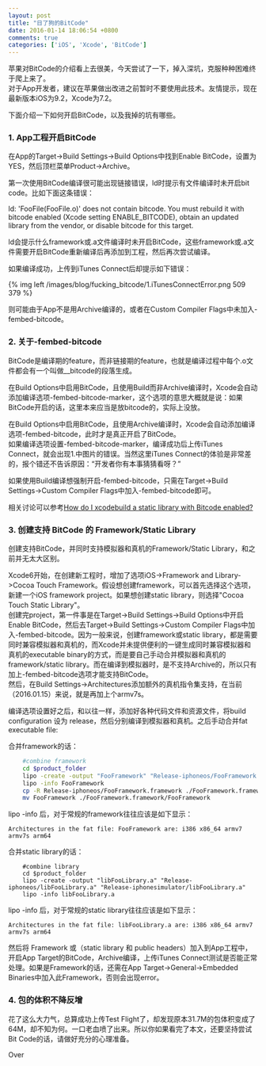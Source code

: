 ```yaml
---
layout: post
title: "日了狗的BitCode"
date: 2016-01-14 18:06:54 +0800
comments: true
categories: ['iOS', 'Xcode', 'BitCode']
---
```


苹果对BitCode的介绍看上去很美，今天尝试了一下，掉入深坑，克服种种困难终于爬上来了。  
对于App开发者，建议在苹果做出改进之前暂时不要使用此技术。友情提示，现在最新版本iOS为9.2，Xcode为7.2。  

下面介绍一下如何开启BitCode，以及我掉的坑有哪些。  

<!--more-->

### 1. App工程开启BitCode

在App的Target->Build Settings->Build Options中找到Enable BitCode，设置为YES，然后顶栏菜单Product->Archive。  

第一次使用BitCode编译很可能出现链接错误，ld时提示有文件编译时未开启bit code。比如下面这条错误：

ld: 'FooFile(FooFile.o)' does not contain bitcode. You must rebuild it with bitcode enabled (Xcode setting ENABLE_BITCODE), obtain an updated library from the vendor, or disable bitcode for this target.   

ld会提示什么framework或.a文件编译时未开启BitCode，这些framework或.a文件需要开启BitCode重新编译后再添加到工程，然后再次尝试编译。  

如果编译成功，上传到iTunes Connect后却提示如下错误：  

{% img left /images/blog/fucking_bitcode/1.iTunesConnectError.png 509 379 %}  

则可能由于App不是用Archive编译的，或者在Custom Compiler Flags中未加入-fembed-bitcode。  

### 2. 关于-fembed-bitcode

BitCode是编译期的feature，而非链接期的feature，也就是编译过程中每个.o文件都会有一个叫做__bitcode的段落生成。  

在Build Options中启用BitCode，且使用Build而非Archive编译时，Xcode会自动添加编译选项-fembed-bitcode-marker，这个选项的意思大概就是说：如果BitCode开启的话，这里本来应当是放bitcode的，实际上没放。  

在Build Options中启用BitCode，且使用Archive编译时，Xcode会自动添加编译选项-fembed-bitcode，此时才是真正开启了BitCode。  
如果编译选项设置-fembed-bitcode-marker，编译成功后上传iTunes Connect，就会出现1.中图片的错误。当然这里iTunes Connect的体验是非常差的，报个错还不告诉原因：“开发者你有本事猜猜看呀？”  

如果使用Build编译想强制开启-fembed-bitcode，只需在Target->Build Settings->Custom Compiler Flags中加入-fembed-bitcode即可。  

相关讨论可以参考[How do I xcodebuild a static library with Bitcode enabled?](http://stackoverflow.com/questions/31486232/how-do-i-xcodebuild-a-static-library-with-bitcode-enabled)

### 3. 创建支持 BitCode 的 Framework/Static Library

创建支持BitCode，并同时支持模拟器和真机的Framework/Static Library，和之前并无太大区别。  

Xcode6开始，在创建新工程时，增加了选项iOS->Framework and Library->Cocoa Touch Framework。假设想创建framework，可以首先选择这个选项，新建一个iOS framework project。如果想创建static library，则选择"Cocoa Touch Static Library"。  
创建完project，第一件事是在Target->Build Settings->Build Options中开启Enable BitCode，然后去Target->Build Settings->Custom Compiler Flags中加入-fembed-bitcode。因为一般来说，创建framework或static library，都是需要同时兼容模拟器和真机的，而Xcode并未提供便利的一键生成同时兼容模拟器和真机的executable binary的方式，而是要自己手动合并模拟器和真机的framework/static library。而在编译到模拟器时，是不支持Archive的，所以只有加上-fembed-bitcode选项才能支持BitCode。  
然后，在Build Settings->Architectures添加额外的真机指令集支持，在当前（2016.01.15）来说，就是再加上个armv7s。  

编译选项设置好之后，和以往一样，添加好各种代码文件和资源文件，将build configuration 设为 release，然后分别编译到模拟器和真机。之后手动合并fat executable file:  

合并framework的话：
```bash
	#combine framework
	cd $product_folder
	lipo -create -output "FooFramework" "Release-iphoneos/FooFramework.framework/FooFramework" "Release-iphonesimulator/FooFramework.framework/FooFramework"
	lipo -info FooFramework
	cp -R Release-iphoneos/FooFramework.framework ./FooFramework.framework
	mv FooFramework ./FooFramework.framework/FooFramework
```

lipo -info 后，对于常规的framework往往应该是如下显示：  

```
Architectures in the fat file: FooFramework are: i386 x86_64 armv7 armv7s arm64 
```

合并static library的话：
```
	#combine library
	cd $product_folder
	lipo -create -output "libFooLibrary.a" "Release-iphoneos/libFooLibrary.a" "Release-iphonesimulator/libFooLibrary.a" 
	lipo -info libFooLibrary.a
```

lipo -info 后，对于常规的static library往往应该是如下显示：  

```
Architectures in the fat file: libFooLibrary.a are: i386 x86_64 armv7 armv7s arm64 
```

然后将 Framework 或（static library 和 public headers）加入到App工程中，开启App Target的BitCode，Archive编译，上传iTunes Connect测试是否能正常处理。如果是Framework的话，还需在App Target->General->Embedded Binaries中加入此Framework，否则会出现error。   

### 4. 包的体积不降反增

花了这么大力气，总算成功上传Test Flight了，却发现原本31.7M的包体积变成了64M，却不知为何。一口老血喷了出来。所以你如果看完了本文，还要坚持尝试Bit Code的话，请做好充分的心理准备。  

Over